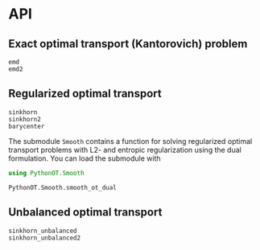 # API

## Exact optimal transport (Kantorovich) problem

```@docs
emd
emd2
```

## Regularized optimal transport

```@docs
sinkhorn
sinkhorn2
barycenter
```

The submodule `Smooth` contains a function for solving regularized optimal
transport problems with L2- and entropic regularization using the dual
formulation. You can load the submodule with
```julia
using PythonOT.Smooth
```

```@docs
PythonOT.Smooth.smooth_ot_dual
```

## Unbalanced optimal transport

```@docs
sinkhorn_unbalanced
sinkhorn_unbalanced2
```
